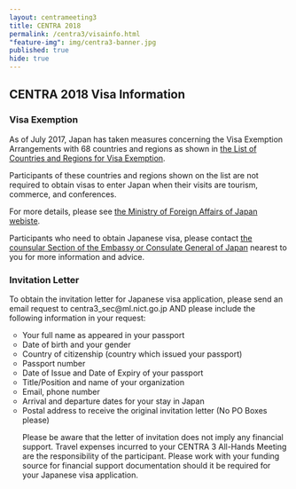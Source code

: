 ```yaml
---
layout: centrameeting3
title: CENTRA 2018
permalink: /centra3/visainfo.html
"feature-img": img/centra3-banner.jpg
published: true
hide: true
---
```


## CENTRA 2018 Visa Information

### Visa Exemption

As of July 2017, Japan has taken measures concerning the Visa Exemption Arrangements with 68 countries and regions as shown in <a href="http://www.mofa.go.jp/j_info/visit/visa/short/novisa.html" target="_blank">the List of Countries and Regions for Visa Exemption</a>.

Participants of these countries and regions shown on the list are not required to obtain visas to enter Japan when their visits are tourism, commerce, and conferences.

For more details, please see <a href="http://www.mofa.go.jp/j_info/visit/visa/index.html" target="_blank">the Ministry of Foreign Affairs of Japan webiste</a>.

Participants who need to obtain Japanese visa, please contact <a href="http://www.mofa.go.jp/about/emb_cons/mofaserv.html" target="_blank">the counsular Section of the Embassy or Consulate General of Japan</a> nearest to you for more information and advice.


### Invitation Letter

<p>
To obtain the invitation letter for Japanese visa application, please send an email request to centra3_sec@ml.nict.go.jp AND please include the following information in your request: <br />
<ul type="circle">
<li>Your full name as appeared in your passport </li>
<li>Date of birth and your gender </li>
<li>Country of citizenship (country which issued your passport)</li>
<li>Passport number</li>
<li>Date of Issue and Date of Expiry of your passport</i>
<li>Title/Position and name of your organization</li>
<li>Email, phone number</li>
<li>Arrival and departure dates for your stay in Japan</li>
<li>Postal address to receive the original invitation letter (No PO Boxes please)</li>

<p>
Please be aware that the letter of invitation does not imply any financial support. Travel expenses incurred to your CENTRA 3 All-Hands Meeting are the responsibility of the participant. Please work with your funding source for financial support documentation should it be required for your Japanese visa application.
</p>
